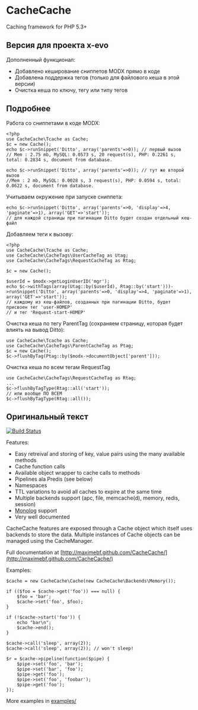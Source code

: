 # CacheCache

Caching framework for PHP 5.3+

## Версия для проекта x-evo

Дополненный функционал:

 - Добавлено кеширование сниппетов MODX прямо в коде
 - Добавлена поддержка тегов (только для файлового кеша в этой версии)
 - Очистка кеша по ключу, тегу или типу тегов
 

## Подробнее

Работа со сниппетами в коде MODX:

```
<?php
use CacheCache\Tcache as Cache;
$c = new Cache();
echo $c->runSnippet('Ditto', array('parents'=>0)); // первый вызов
// Mem : 2.75 mb, MySQL: 0.0573 s, 20 request(s), PHP: 0.2261 s, total: 0.2834 s, document from database.

echo $c->runSnippet('Ditto', array('parents'=>0)); // тут же второй вызов
//Mem : 2 mb, MySQL: 0.0028 s, 3 request(s), PHP: 0.0594 s, total: 0.0622 s, document from database.
```

Учитываем окружение при запуске сниппета:


```
echo $c->runSnippet('Ditto', array('parents'=>0, 'display'=>4, 'paginate'=>1), array('GET'=>'start'));
// для каждой страницы при пагинации Ditto будет создан отдельный кеш-файл
```

Добавляем теги к вызову:

```
<?php
use CacheCache\Tcache as Cache;
use CacheCache\CacheTags\UserCacheTag as Utag;
use CacheCache\CacheTags\RequestCacheTag as Rtag;

$c = new Cache();

$userId = $modx->getLoginUserID('mgr');
echo $c->withTags(array(Utag::by($userId), Rtag::by('start')))->runSnippet('Ditto', array('parents'=>0, 'display'=>4, 'paginate'=>1), array('GET'=>'start'));
// каждому из кеш-файлов, созданных при пагинации Ditto, будет присвоен тег 'user-НОМЕР' 
// и тег 'Request-start-НОМЕР'
```

Очистка кеша по тегу ParentTag (сохраняем страницу, которая будет влиять на вывод Ditto):

```
use CacheCache\Tcache as Cache;
use CacheCache\CacheTags\ParentCacheTag as Ptag;
$c = new Cache();
$c->flushByTag(Ptag::by($modx->documentObject['parent']));
```

Очистка кеша по всем тегам RequestTag 

```
use CacheCache\CacheTags\RequestCacheTag as Rtag;
...
$c->flushByTagType(Rtag::all('start'));
// или вообще ПО ВСЕМ
$c->flushByTagType(Rtag::all());
```


## Оригинальный текст

[![Build Status](https://secure.travis-ci.org/maximebf/CacheCache.png)](http://travis-ci.org/maximebf/CacheCache)

Features:

 - Easy retreival and storing of key, value pairs using the many available methods
 - Cache function calls
 - Available object wrapper to cache calls to methods
 - Pipelines ala Predis (see below)
 - Namespaces
 - TTL variations to avoid all caches to expire at the same time
 - Multiple backends support (apc, file, memcache(d), memory, redis, session)
 - [Monolog](https://github.com/Seldaek/monolog) support
 - Very well documented

CacheCache features are exposed through a Cache object which itself uses backends to store the data.
Multiple instances of Cache objects can be managed using the CacheManager.

Full documentation at [http://maximebf.github.com/CacheCache/](http://maximebf.github.com/CacheCache/)

Examples:

    $cache = new CacheCache\Cache(new CacheCache\Backends\Memory());

    if (($foo = $cache->get('foo')) === null) {
        $foo = 'bar';
        $cache->set('foo', $foo);
    }

    if (!$cache->start('foo')) {
        echo "bar\n";
        $cache->end();
    }

    $cache->call('sleep', array(2));
    $cache->call('sleep', array(2)); // won't sleep!

    $r = $cache->pipeline(function($pipe) {
        $pipe->set('foo', 'bar');
        $pipe->set('bar', 'foo');
        $pipe->get('foo');
        $pipe->set('foo', 'foobar');
        $pipe->get('foo');
    });

More examples in [examples/](https://github.com/alooze/x-evo/tree/master/assets/extensions/Tcache/examples)
